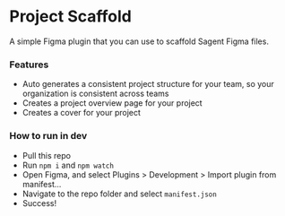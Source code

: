 # Project Scaffold
A simple Figma plugin that you can use to scaffold Sagent Figma files.

### Features
* Auto generates a consistent project structure for your team, so your organization is consistent across teams
* Creates a project overview page for your project
* Creates a cover for your project

### How to run in dev
* Pull this repo
* Run `npm i` and `npm watch`
* Open Figma, and select Plugins > Development > Import plugin from manifest...
* Navigate to the repo folder and select `manifest.json`
* Success!
